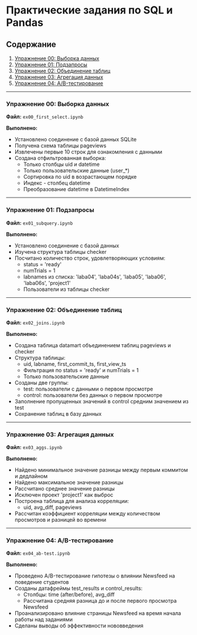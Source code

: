 # Практические задания по SQL и Pandas

## Содержание
1. [Упражнение 00: Выборка данных](#упражнение-00-выборка-данных)
2. [Упражнение 01: Подзапросы](#упражнение-01-подзапросы)
3. [Упражнение 02: Объединение таблиц](#упражнение-02-объединение-таблиц)
4. [Упражнение 03: Агрегация данных](#упражнение-03-агрегация-данных)
5. [Упражнение 04: A/B-тестирование](#упражнение-04-ab-тестирование)

---

### Упражнение 00: Выборка данных
**Файл:** `ex00_first_select.ipynb`

**Выполнено:**
- Установлено соединение с базой данных SQLite
- Получена схема таблицы pageviews
- Извлечены первые 10 строк для ознакомления с данными
- Создана отфильтрованная выборка:
  - Только столбцы uid и datetime
  - Только пользовательские данные (user_*)
  - Сортировка по uid в возрастающем порядке
  - Индекс - столбец datetime
  - Преобразование datetime в DatetimeIndex

---

### Упражнение 01: Подзапросы
**Файл:** `ex01_subquery.ipynb`

**Выполнено:**
- Установлено соединение с базой данных
- Изучена структура таблицы checker
- Посчитано количество строк, удовлетворяющих условиям:
  - status = 'ready'
  - numTrials = 1
  - labnames из списка: 'laba04', 'laba04s', 'laba05', 'laba06', 'laba06s', 'project1'
  - Пользователи из таблицы checker

---

### Упражнение 02: Объединение таблиц
**Файл:** `ex02_joins.ipynb`

**Выполнено:**
- Создана таблица datamart объединением таблиц pageviews и checker
- Структура таблицы:
  - uid, labname, first_commit_ts, first_view_ts
  - Фильтрация по status = 'ready' и numTrials = 1
  - Только пользовательские данные
- Созданы две группы:
  - test: пользователи с данными о первом просмотре
  - control: пользователи без данных о первом просмотре
- Заполнение пропущенных значений в control средним значением из test
- Сохранение таблиц в базу данных

---

### Упражнение 03: Агрегация данных
**Файл:** `ex03_aggs.ipynb`

**Выполнено:**
- Найдено минимальное значение разницы между первым коммитом и дедлайном
- Найдено максимальное значение разницы
- Рассчитано среднее значение разницы
- Исключен проект 'project1' как выброс
- Построена таблица для анализа корреляции:
  - uid, avg_diff, pageviews
- Рассчитан коэффициент корреляции между количеством просмотров и разницей во времени

---

### Упражнение 04: A/B-тестирование
**Файл:** `ex04_ab-test.ipynb`

**Выполнено:**
- Проведено A/B-тестирование гипотезы о влиянии Newsfeed на поведение студентов
- Созданы датафреймы test_results и control_results:
  - Столбцы: time (after/before), avg_diff
  - Рассчитана средняя разница до и после первого просмотра Newsfeed
- Проанализировано влияние страницы Newsfeed на время начала работы над заданиями
- Сделаны выводы об эффективности нововведения